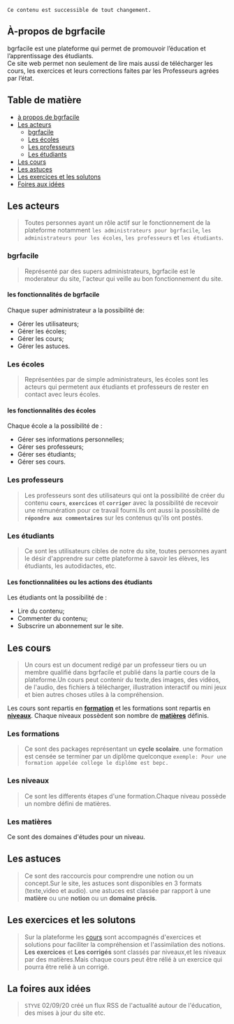 ````
Ce contenu est successible de tout changement.
````

## À-propos de bgrfacile  
bgrfacile est une plateforme qui permet de promouvoir l’éducation et l’apprentissage des étudiants.  
Ce site web  permet non seulement de lire mais aussi de télécharger les cours, les exercices et leurs corrections faites par les Professeurs agrées par l’état.

## Table de matière

- [à propos de bgrfacile ](#À-propos-de-bgrfacile)
- [Les acteurs](#Les-acteurs)
  - [bgrfacile](#bgrfacile)
  - [Les écoles ](#Les-écoles)
  - [Les professeurs](#Les-professeurs)
  - [Les étudiants](#Les-etudiants)
- [Les cours](#Les-cours)
- [Les astuces](#Les-astuces)
- [Les exercices et les solutons](#Les-exercices-et-les-solutons)
- [Foires aux idées ](#Foires-aux-idées )


## Les acteurs  
> Toutes personnes ayant un rôle actif sur le  fonctionnement de la plateforme notamment 
`les administrateurs pour bgrfacile`, `les administrateurs pour les écoles`, `les professeurs` et `les étudiants`.  

### bgrfacile  
> Représenté par des supers administrateurs, bgrfacile est le moderateur du site, l'acteur qui veille au bon fonctionnement du site.  

#### les fonctionnalités de bgrfacile
Chaque super administrateur a la possibilité de:    
* Gérer les utilisateurs;
* Gérer les écoles;
* Gérer les cours;
* Gérer les astuces.


### Les écoles  
> Représentées par de simple administrateurs, les écoles sont les acteurs qui permetent aux étudiants et professeurs de rester en contact avec leurs écoles.    

#### les fonctionnalités des écoles 
Chaque école a la possibilité de :  
* Gérer ses informations personnelles;
* Gérer ses professeurs;  
* Gérer ses étudiants;  
* Gérer ses cours.

### Les professeurs  
> Les professeurs sont des utilisateurs qui ont la possibilité de créer du contenu  **`cours`**, **`exercices`** et **`corriger`** avec la possibilité de recevoir une rémunération pour ce travail fourni.Ils ont aussi la possibilité de **`répondre aux commentaires`** sur les contenus qu'ils ont postés.

### Les étudiants  
> Ce sont les utilisateurs cibles de notre du site, toutes personnes ayant le désir d'apprendre sur cette plateforme à savoir les élèves, les étudiants, les autodidactes, etc. 

#### Les fonctionnalitées ou les actions des étudiants 
Les étudiants ont la possibilité de :
* Lire du contenu;   
* Commenter du contenu;  
* Subscrire un abonnement sur le site.

## Les cours  

> Un cours est un document redigé par un professeur tiers ou un membre qualifié dans bgrfacile et publié dans la partie cours de la plateforme.Un cours peut contenir du texte,des images, des vidéos, de l'audio, des fichiers à télécharger, illustration interactif ou mini jeux et bien autres choses utiles à la compréhension.

Les cours sont repartis en __[formation](#les-formations)__ et les formations sont repartis en __[niveaux](#les-niveaux)__. Chaque niveaux possèdent son nombre de __[matières](#les-matières)__ définis.

### Les formations  
> Ce sont des packages représentant un __cycle scolaire__. une formation est censée se terminer par un diplôme quelconque ``exemple: Pour une formation appelée college le diplôme est bepc.``  

### Les niveaux 
> Ce sont les differents étapes d'une formation.Chaque niveau possède un nombre défini de matières.

### Les matières  
Ce sont des domaines d'études pour un niveau.

## Les astuces  
> Ce sont des raccourcis pour comprendre une notion ou un concept.Sur le site, les astuces sont disponibles en 3 formats (texte,video et audio).
une astuces est classée par rapport à une **matière** ou une **notion** ou un **domaine précis**.    

## Les exercices et les solutons  
> Sur la plateforme les [cours](#les-cours) sont accompagnés d'exercices et solutions pour faciliter la compréhension et l'assimilation des notions.  
__Les exercices__ et __Les corrigés__ sont classés par niveaux,et les niveaux par des matières.Mais chaque cours peut être rélié à un exercice qui pourra être relié à un corrigé. 

## La foires aux idées 
> `STYVE` 02/09/20 créé un flux RSS de l'actualité autour de l'éducation, des mises à jour du site etc.






